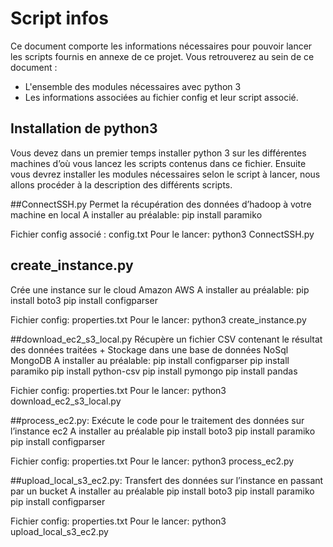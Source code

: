 # Script infos
Ce document comporte les informations nécessaires pour pouvoir lancer les scripts fournis en annexe de ce projet.
Vous retrouverez au sein de ce document :
- L'ensemble des modules nécessaires avec python 3
- Les informations associées au fichier config et leur script associé.

## Installation de python3
Vous devez dans un premier temps installer python 3 sur les différentes machines d’où vous lancez les scripts contenus dans ce fichier.
Ensuite vous devrez installer les modules nécessaires selon le script à lancer, nous allons procéder à la description des différents scripts.

##ConnectSSH.py
Permet la récupération des données d’hadoop à votre machine en local
A installer au préalable:
pip install paramiko

Fichier config associé : config.txt
Pour le lancer: python3 ConnectSSH.py

## create_instance.py
Crée une instance sur le cloud Amazon AWS
A installer au préalable:
pip install boto3 
pip install configparser

Fichier config: properties.txt 
Pour le lancer: python3 create_instance.py

##download_ec2_s3_local.py
Récupère un fichier CSV contenant le résultat des données traitées + Stockage dans une base de données NoSql MongoDB
A installer au préalable:
pip install configparser
pip install paramiko
pip install python-csv
pip install pymongo
pip install pandas

Fichier config: properties.txt 
Pour le lancer: python3 download_ec2_s3_local.py

##process_ec2.py:
Exécute le code pour le traitement des données sur l’instance ec2
A installer au préalable
pip install boto3 
pip install paramiko
pip install configparser

Fichier config: properties.txt 
Pour le lancer: python3 process_ec2.py

##upload_local_s3_ec2.py:
Transfert des données sur l’instance en passant par un bucket
A installer au préalable
pip install boto3 
pip install paramiko
pip install configparser

Fichier config: properties.txt 
Pour le lancer: python3 upload_local_s3_ec2.py
